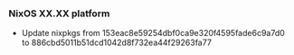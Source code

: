 
### NixOS XX.XX platform

- Update nixpkgs from 153eac8e59254dbf0ca9e320f4595fade6c9a7d0 to 886cbd5011b51dcd1042d8f732ea44f29263fa77
